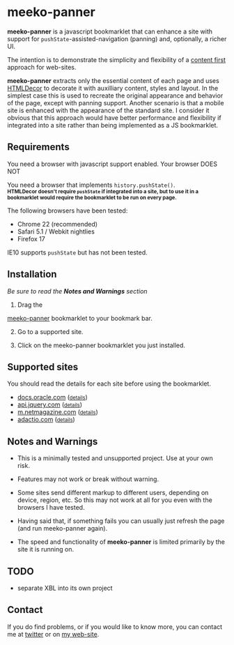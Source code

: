 meeko-panner
=============

**meeko-panner** is a javascript bookmarklet that can enhance a site with 
support for `pushState`-assisted-navigation (panning)
and, optionally, a richer UI. 

The intention is to demonstrate the simplicity and flexibility of
a [content first](http://adactio.com/journal/4523/) approach for web-sites.

**meeko-panner** extracts only the essential content of each page and 
uses [HTMLDecor](http://github.com/shogun70/HTMLDecor) to 
decorate it with auxilliary content, styles and layout.
In the simplest case this is used to recreate the original appearance and behavior of the page,
except with panning support.
Another scenario is that a mobile site is enhanced with the appearance of the standard site. 
I consider it obvious that this approach would have better performance and flexibility
if integrated into a site rather than being implemented as a JS bookmarklet. 


Requirements
------------

You need a browser with javascript support enabled. <script>document.write("Your browser DOES")</script><noscript>Your browser DOES NOT</noscript>  

You need a browser that implements `history.pushState()`. <script>document.write("Your browser ", !!history.pushState ? "DOES" : "DOES NOT")</script><br />
<small><b>HTMLDecor doesn't require `pushState` if integrated into a site,
but to use it in a bookmarklet would require the bookmarklet to be run on every page. </b></small>

The following browsers have been tested:

- Chrome 22 (recommended)
- Safari 5.1 / Webkit nightlies
- Firefox 17

IE10 supports `pushState` but has not been tested.


Installation
------------

*Be sure to read the **Notes and Warnings** section*

1. Drag the
<a title="meeko-panner" href="javascript:var decorBase = (location.protocol == 'https:') ? 'https://d3g4qkktqnw71.cloudfront.net/meeko-panner/' : 'http://dist.meekostuff.net/meeko-panner/'; var script=document.createElement('script'); script.src=decorBase + 'loader.js'; document.getElementsByTagName('head')[0].appendChild(script); void(0);">
meeko-panner</a> bookmarklet to your bookmark bar.

2. Go to a supported site. 

3. Click on the meeko-panner bookmarklet you just installed. 


Supported sites
---------------

You should read the details for each site before using the bookmarklet.

- [docs.oracle.com](http://docs.oracle.com) (<small>[details](docs.oracle.com/)</small>)
- [api.jquery.com](http://api.jquery.com) (<small>[details](api.jquery.com/)</small>)
- [m.netmagazine.com](http://m.netmagazine.com) (<small>[details](m.netmagazine.com/)</small>)
- [adactio.com](http://adactio.com) (<small>[details](adactio.com/)</small>)


Notes and Warnings
------------------

- This is a minimally tested and unsupported project. Use at your own risk.

- Features may not work or break without warning. 

- Some sites send different markup to different users, depending on device, region, etc.
So this may not work at all for you even with the browsers I have tested. 

- Having said that, if something fails you can usually just refresh the page (and run meeko-panner again).

- The speed and functionality of **meeko-panner** is limited primarily by the site it is running on. 


TODO
----

- separate XBL into its own project


Contact
-------

If you do find problems, or if you would like to know more, you can contact me at [twitter](https://twitter.com/Meekostuff)
or on [my web-site](http://meekostuff.net).
